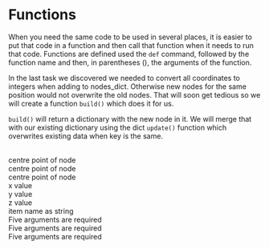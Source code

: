 <html>
<h1>Functions</h1>
<p>When you need the same code to be used in several places, it
is easier to put that code in a function and then call that function
when it needs to run that code. Functions are defined used the 
<code>def</code> command, followed by the function name and then,
in parentheses (), the arguments of the function.</p>
<p>In the last task we discovered we needed to convert all 
coordinates to integers when adding to nodes_dict. Otherwise new nodes
for the same position would not overwrite the old nodes. That will soon
get tedious so we will create a function <code>build()</code> which
does it for us.</p>
<p><code>build()</code> will return a dictionary with the new
node in it. We will merge that with our existing dictionary 
using the dict <code>update()</code> function which overwrites
existing data when key is the same.</p> 
</html> 
<br>
<div class='hint'>centre point of node</div>
<div class='hint'>centre point of node</div>
<div class='hint'>centre point of node</div>
<div class='hint'>x value</div>
<div class='hint'>y value</div>
<div class='hint'>z value</div>
<div class='hint'>item name as string</div>
<div class='hint'>Five arguments are required</div>
<div class='hint'>Five arguments are required</div>
<div class='hint'>Five arguments are required</div>
<br>
